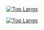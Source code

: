 <!--### Hi there 👋


**hkndzdr/hkndzdr** is a ✨ _special_ ✨ repository because its `README.md` (this file) appears on your GitHub profile.

Here are some ideas to get you started:

- 🔭 I’m currently working on ...
- 🌱 I’m currently learning ...
- 👯 I’m looking to collaborate on ...
- 🤔 I’m looking for help with ...
- 💬 Ask me about ...
- 📫 How to reach me: ...
- 😄 Pronouns: ...
- ⚡ Fun fact: ...

-->
[![Top Langs](https://github-readme-stats.vercel.app/api/top-langs/?username=hkndzdr)](https://github.com/anuraghazra/github-readme-stats)

[![Top Langs](https://github-readme-stats.vercel.app/api/top-langs/?username=hkndzdr&hide=Dart,html)](https://github.com/anuraghazra/github-readme-stats)

